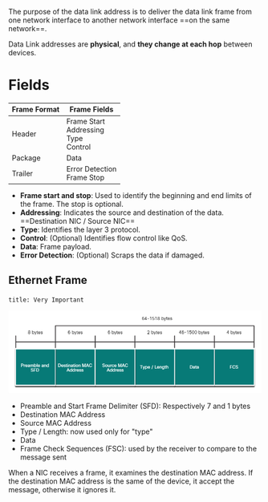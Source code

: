 The purpose of the data link address is to deliver the data link frame from one network interface to another network interface ==on the same network==.

Data Link addresses are **physical**, and **they change at each hop** between devices.

# Fields

| Frame Format | Frame Fields                                 |
| ------------ | -------------------------------------------- |
| Header       | Frame Start<br>Addressing<br>Type<br>Control |
| Package      | Data                                         |
| Trailer      | Error Detection<br>Frame Stop                |

- **Frame start and stop**: Used to identify the beginning and end limits of the frame. The stop is optional.
- **Addressing**: Indicates the source and destination of the data. ==Destination NIC / Source NIC==
- **Type**: Identifies the layer 3 protocol.
- **Control**: (Optional) Identifies flow control like QoS.
- **Data**: Frame payload.
- **Error Detection**: (Optional) Scraps the data if damaged.

## Ethernet Frame

```ad-warning
title: Very Important
```

![Ethernet Frame FIelds](https://github.com/Nikkofelis/Corso_IT_v2/blob/main/Z.%20Misc/Attachments/Ethernet%20Frame%20FIelds.png)

- Preamble and Start Frame Delimiter (SFD): Respectively 7 and 1 bytes
- Destination MAC Address
- Source MAC Address
- Type / Length: now used only for "type"
- Data
- Frame Check Sequences (FSC): used by the receiver to compare to the message sent

When a NIC receives a frame, it examines the destination MAC address. If the destination MAC address is the same of the device, it accept the message, otherwise it ignores it.
